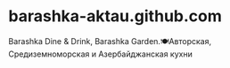 # barashka-aktau.github.com
Barashka Dine &amp; Drink, Barashka Garden.🍽Авторская, Средиземноморская и Азербайджанская кухни
